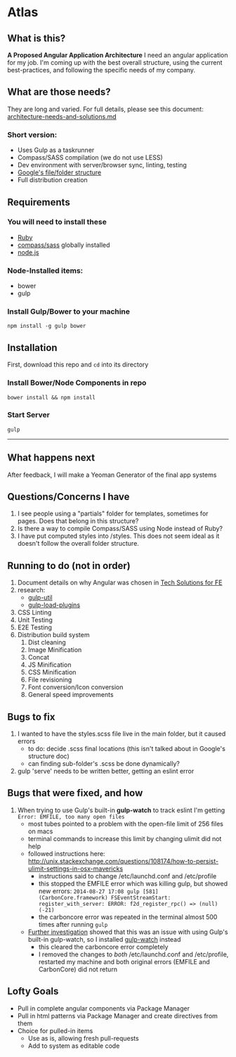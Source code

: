 Atlas
=====


## What is this?
**A Proposed Angular Application Architecture**
I need an angular application for my job. I'm coming up with the best overall structure, using the current best-practices, and following the specific needs of my company.

## What are those needs?
They are long and varied. For full details, please see this document:
[architecture-needs-and-solutions.md](architecture-needs-and-solutions.md)
### Short version:
* Uses Gulp as a taskrunner
* Compass/SASS compilation (we do not use LESS)
* Dev environment with server/browser sync, linting, testing
* [Google's file/folder structure](https://docs.google.com/a/scottnath.com/document/d/1XXMvReO8-Awi1EZXAXS4PzDzdNvV6pGcuaF4Q9821Es/pub)
* Full distribution creation

## Requirements

### You will need to install these
* [Ruby](http://www.ruby-lang.org/en/downloads/)
* [compass/sass](http://compass-style.org/install/) globally installed
* [node.js](http://nodejs.org)

### Node-Installed items:
* bower
* gulp

### Install Gulp/Bower to your machine
```npm install -g gulp bower```

## Installation

First, download this repo and ```cd``` into its directory

### Install Bower/Node Components in repo
```bower install && npm install```

### Start Server

```gulp ```


---

## What happens next
After feedback, I will make a Yeoman Generator of the final app systems

## Questions/Concerns I have
1. I see people using a "partials" folder for templates, sometimes for pages. Does that belong in this structure?
2. Is there a way to compile Compass/SASS using Node instead of Ruby?
3. I have put computed styles into /styles. This does not seem ideal as it doesn't follow the overall folder structure.

## Running to do (not in order)
1. Document details on why Angular was chosen in [Tech Solutions for FE](architecture-needs-and-solutions.md)
2. research:
    * [gulp-util](https://github.com/gulpjs/gulp-util)
    * [gulp-load-plugins](https://github.com/jackfranklin/gulp-load-plugins)
3. CSS Linting
4. Unit Testing
5. E2E Testing
6. Distribution build system
    1. Dist cleaning
    2. Image Minification
    3. Concat
    4. JS Minification
    5. CSS Minification
    6. File revisioning
    7. Font conversion/Icon conversion
    8. General speed improvements

## Bugs to fix
1. I wanted to have the styles.scss file live in the main folder, but it caused errors
    * to do: decide .scss final locations (this isn't talked about in Google's structure doc)
    * can finding sub-folder's .scss be done dynamically?
2. gulp 'serve' needs to be written better, getting an eslint error

## Bugs that were fixed, and how
1. When trying to use Gulp's built-in **gulp-watch** to track eslint I'm getting ```Error: EMFILE, too many open files```
    * most tubes pointed to a problem with the open-file limit of 256 files on macs
    * terminal commands to increase this limit by changing ulimit did not help
    * followed instructions here: http://unix.stackexchange.com/questions/108174/how-to-persist-ulimit-settings-in-osx-mavericks
        * instructions said to change /etc/launchd.conf and /etc/profile
        * this stopped the EMFILE error which was killing gulp, but showed new errors: 
        ```2014-08-27 17:08 gulp [581] (CarbonCore.framework) FSEventStreamStart: register_with_server: ERROR: f2d_register_rpc() => (null) (-21)```
        * the carboncore error was repeated in the terminal almost 500 times after running ```gulp```
    * [Further investigation](https://github.com/floatdrop/gulp-watch/issues/7) showed that this was an issue with using Gulp's built-in gulp-watch, so I installed [gulp-watch](https://www.npmjs.org/package/gulp-watch) instead
        * this cleared the carboncore error completely
        * I removed the changes to *both* /etc/launchd.conf and /etc/profile, restarted my machine and both original errors (EMFILE and CarbonCore) did not return

## Lofty Goals
* Pull in complete angular components via Package Manager
* Pull in html patterns via Package Manager and create directives from them
* Choice for pulled-in items
    * Use as is, allowing fresh pull-requests
    * Add to system as editable code
